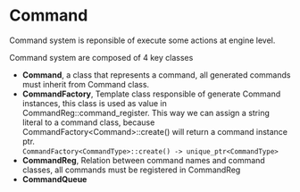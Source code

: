 # Command

Command system is reponsible of execute some actions at engine level.

Command system are composed of 4 key classes

* **Command**, a class that represents a command, all generated commands must inherit from Command class.
* **CommandFactory**, Template class responsible of generate Command instances, this class is used as value in CommandReg::command\_register. This way we can assign a string literal to a command class, because CommandFactory\<Command>::create() will return a command instance ptr.\
  `CommandFactory<CommandType>::create() -> unique_ptr<CommandType>`
* **CommandReg**, Relation between command names and command classes, all commands must be registered in CommandReg
* **CommandQueue**
